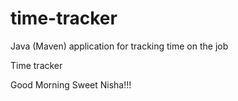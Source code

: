 # time-tracker
Java (Maven) application for tracking time on the job

Time tracker

Good Morning Sweet Nisha!!!
